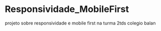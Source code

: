 # Responsividade_MobileFirst
projeto sobre responsividade e mobile first na turma 2tds colegio balan
